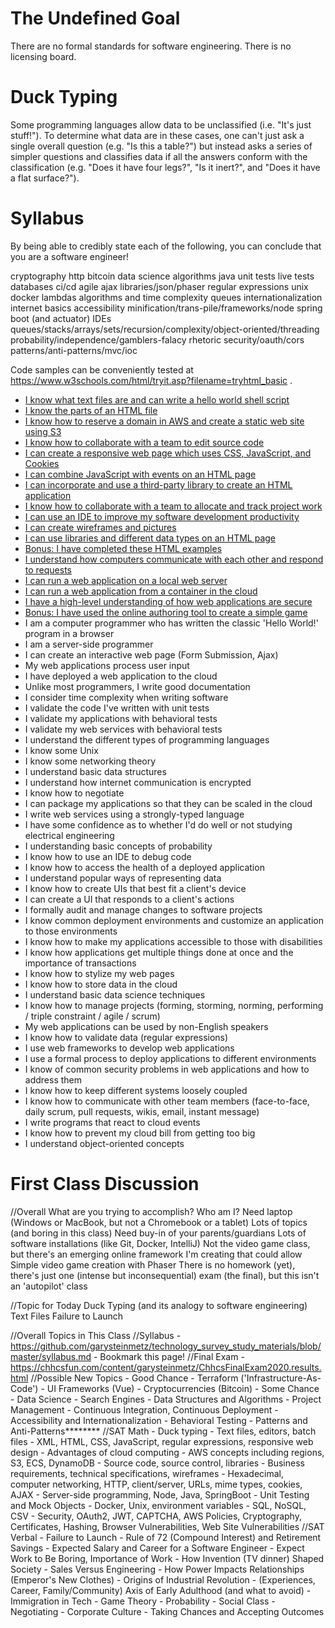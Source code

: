 # The Undefined Goal
There are no formal standards for software engineering. There is no licensing board.

# Duck Typing
Some programming languages allow data to be unclassified (i.e. "It's just stuff!").
To determine what data are in these cases, one can't just ask a single overall question
(e.g. "Is this a table?")
but instead asks a series of simpler questions and classifies data if all the answers
conform with the classification
(e.g. "Does it have four legs?", "Is it inert?", and "Does it have a flat surface?").

# Syllabus
By being able to credibly state each of the following,
you can conclude that you are a software engineer!

cryptography
http
bitcoin
data science
algorithms
java
unit tests
live tests
databases
ci/cd
agile
ajax
libraries/json/phaser
regular expressions
unix
docker
lambdas
algorithms and time complexity
queues
internationalization
internet basics
accessibility
minification/trans-pile/frameworks/node
spring boot (and actuator)
IDEs
queues/stacks/arrays/sets/recursion/complexity/object-oriented/threading
probability/independence/gamblers-falacy
rhetoric
security/oauth/cors
patterns/anti-patterns/mvc/ioc

Code samples can be conveniently tested at https://www.w3schools.com/html/tryit.asp?filename=tryhtml_basic .

  - [I know what text files are and can write a hello world shell script](lessons/i_know_what_text_files_are_and_can_write_a_hello_world_shell_script.md)
  - [I know the parts of an HTML file](lessons/i_know_the_parts_of_an_html_file.md)
  - [I know how to reserve a domain in AWS and create a static web site using S3](lessons/i_know_how_to_reserve_a_domain_in_aws_and_create_a_static_web_site_using_s3.md)
  - [I know how to collaborate with a team to edit source code](lessons/i_know_how_to_collaborate_with_a_team_to_edit_source_code.md)
  - [I can create a responsive web page which uses CSS, JavaScript, and Cookies](lessons/i_can_create_a_responsive_web_page_which_uses_css_javascript_and_cookies.md)
  - [I can combine JavaScript with events on an HTML page](lessons/i_can_combine_javascript_with_events_on_an_html_page.md)
  - [I can incorporate and use a third-party library to create an HTML application](lessons/i_can_incorporate_and_use_a_third_party_library_to_create_an_html_application.md)
  - [I know how to collaborate with a team to allocate and track project work](lessons/i_know_how_to_collaborate_with_a_team_to_allocate_and_track_project_work.md)
  - [I can use an IDE to improve my software development productivity](lessons/i_can_use_an_ide_to_improve_my_software_development_productivity.md)
  - [I can create wireframes and pictures](lessons/i_can_create_wireframes_and_pictures.md)
  - [I can use libraries and different data types on an HTML page](lessons/i_can_use_libraries_and_different_data_types_on_an_html_page.md)
  - [Bonus: I have completed these HTML examples](lessons/bonus_i_have_completed_these_html_examples.md)
  - [I understand how computers communicate with each other and respond to requests](lessons/i_understand_how_computers_communicate_with_each_other_and_respond_to_requests.md)
  - [I can run a web application on a local web server](lessons/i_can_run_a_web_application_on_a_local_web_server.md)
  - [I can run a web application from a container in the cloud](lessons/i_can_run_a_web_application_from_a_container_in_the_cloud.md)
  - [I have a high-level understanding of how web applications are secure](lessons/i_have_a_high_level_understanding_of_how_web_applications_are_secure.md)
  - [Bonus: I have used the online authoring tool to create a simple game](lessons/bonus_i_have_used_the_online_authoring_tool_to_create_a_simple_game.md)
  - I am a computer programmer who has written the classic 'Hello World!' program in a browser
  - I am a server-side programmer
  - I can create an interactive web page (Form Submission, Ajax)
  - My web applications process user input
  - I have deployed a web application to the cloud
  - Unlike most programmers, I write good documentation
  - I consider time complexity when writing software
  - I validate the code I've written with unit tests
  - I validate my applications with behavioral tests
  - I validate my web services with behavioral tests
  - I understand the different types of programming languages
  - I know some Unix
  - I know some networking theory
  - I understand basic data structures
  - I understand how internet communication is encrypted
  - I know how to negotiate
  - I can package my applications so that they can be scaled in the cloud
  - I write web services using a strongly-typed language
  - I have some confidence as to whether I'd do well or not studying electrical engineering
  - I understanding basic concepts of probability
  - I know how to use an IDE to debug code
  - I know how to access the health of a deployed application
  - I understand popular ways of representing data
  - I know how to create UIs that best fit a client's device
  - I can create a UI that responds to a client's actions
  - I formally audit and manage changes to software projects
  - I know common deployment environments and customize an application to those environments
  - I know how to make my applications accessible to those with disabilities
  - I know how applications get multiple things done at once and the importance of transactions
  - I know how to stylize my web pages
  - I know how to store data in the cloud
  - I understand basic data science techniques
  - I know how to manage projects (forming, storming, norming, performing / triple constraint / agile / scrum)
  - My web applications can be used by non-English speakers
  - I know how to validate data (regular expressions)
  - I use web frameworks to develop web applications
  - I use a formal process to deploy applications to different environments
  - I know of common security problems in web applications and how to address them
  - I know how to keep different systems loosely coupled
  - I know how to communicate with other team members (face-to-face, daily scrum, pull requests, wikis, email, instant message)
  - I write programs that react to cloud events
  - I know how to prevent my cloud bill from getting too big
  - I understand object-oriented concepts

# First Class Discussion


//Overall
What are you trying to accomplish?
Who am I?
Need laptop (Windows or MacBook, but not a Chromebook or a tablet)
Lots of topics (and boring in this class)
Need buy-in of your parents/guardians
Lots of software installations (like Git, Docker, IntelliJ)
Not the video game class, but there's an emerging online framework I'm creating that could allow Simple video game creation with Phaser
There is no homework (yet), there's just one (intense but inconsequential) exam (the final), but this isn't an 'autopilot' class

//Topic for Today
Duck Typing (and its analogy to software engineering)
Text Files
Failure to Launch

//Overall Topics in This Class
  //Syllabus
    - https://github.com/garysteinmetz/technology_survey_study_materials/blob/master/syllabus.md
      - Bookmark this page!
  //Final Exam
    - https://chhcsfun.com/content/garysteinmetz/ChhcsFinalExam2020.results.html
  //Possible New Topics
    - Good Chance
      - Terraform ('Infrastructure-As-Code')
      - UI Frameworks (Vue)
      - Cryptocurrencies (Bitcoin)
    - Some Chance
      - Data Science
      - Search Engines
      - Data Structures and Algorithms
      - Project Management
      - Continuous Integration, Continuous Deployment
      - Accessibility and Internationalization
      - Behavioral Testing
      - Patterns and Anti-Patterns********
  //SAT Math
    - Duck typing
    - Text files, editors, batch files
    - XML, HTML, CSS, JavaScript, regular expressions, responsive web design
    - Advantages of cloud computing
    - AWS concepts including regions, S3, ECS, DynamoDB
    - Source code, source control, libraries
    - Business requirements, technical specifications, wireframes
    - Hexadecimal, computer networking, HTTP, client/server, URLs, mime types, cookies, AJAX
    - Server-side programming, Node, Java, SpringBoot
    - Unit Testing and Mock Objects
    - Docker, Unix, environment variables
    - SQL, NoSQL, CSV
    - Security, OAuth2, JWT, CAPTCHA, AWS Policies, Cryptography, Certificates, Hashing, Browser Vulnerabilities, Web Site Vulnerabilities
  //SAT Verbal
    - Failure to Launch
    - Rule of 72 (Compound Interest) and Retirement Savings
    - Expected Salary and Career for a Software Engineer
    - Expect Work to Be Boring, Importance of Work
    - How Invention (TV dinner) Shaped Society
    - Sales Versus Engineering
    - How Power Impacts Relationships (Emperor's New Clothes)
    - Origins of Industrial Revolution
    - (Experiences, Career, Family/Community) Axis of Early Adulthood (and what to avoid)
    - Immigration in Tech
    - Game Theory
    - Probability
    - Social Class
    - Negotiating
    - Corporate Culture
    - Taking Chances and Accepting Outcomes